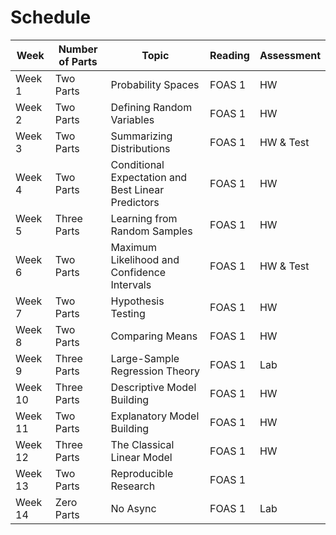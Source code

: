 # Schedule 

| Week    | Number of Parts   | Topic                                              | Reading | Assessment | 
|---------|-------------------|----------------------------------------------------|---------|------------|
| Week 1  | Two Parts         | Probability Spaces                                 | FOAS 1  | HW         | 
| Week 2  | Two Parts         | Defining Random Variables                          | FOAS 1  | HW         | 
| Week 3  | Two Parts         | Summarizing Distributions                          | FOAS 1  | HW & Test  |
| Week 4  | Two Parts         | Conditional Expectation and Best Linear Predictors | FOAS 1  | HW         |
| Week 5  | Three Parts       | Learning from Random Samples                       | FOAS 1  | HW         |
| Week 6  | Two Parts         | Maximum Likelihood and Confidence Intervals        | FOAS 1  | HW & Test  |
| Week 7  | Two Parts         | Hypothesis Testing                                 | FOAS 1  | HW         | 
| Week 8  | Two Parts         | Comparing Means                                    | FOAS 1  | HW         | 
| Week 9  | Three Parts       | Large-Sample Regression Theory                     | FOAS 1  | Lab        | 
| Week 10 | Three Parts       | Descriptive Model Building                         | FOAS 1  | HW         | 
| Week 11 | Two Parts         | Explanatory Model Building                         | FOAS 1  | HW         |
| Week 12 | Three Parts       | The Classical Linear Model                         | FOAS 1  | HW         | 
| Week 13 | Two Parts         | Reproducible Research                              | FOAS 1  |            | 
| Week 14 | Zero Parts        | No Async                                           | FOAS 1  | Lab        |  